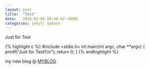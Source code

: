 ```yaml
---
layout: post
title:  "Test"
date:   2016-02-06 08:48:42 +0800
categories: jekyll update
---
```

Just for Test

{% highlight c %}
#include <stdio.h>
int main(int argc, char **argv) {
	printf("Just for Test!!\n");
	return 0;
}
{% endhighlight %}

my new blog @ [MYBLOG][myblog-url]

[myblog-url]: http://thickforest.github.io
